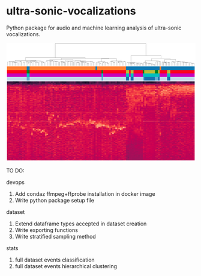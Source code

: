# ultra-sonic-vocalizations
Python package for audio and machine learning analysis of ultra-sonic vocalizations.


![Image description](images/cover.png)


TO DO:

devops
1. Add condaz ffmpeg+ffprobe installation in docker image
2. Write python package setup file

dataset
1. Extend dataframe types accepted in dataset creation
2. Write exporting functions
3. Write stratified sampling method

stats
1. full dataset events classification
2. full dataset events hierarchical clustering

